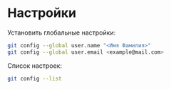 # Настройки

Установить глобальные настройки:

```bash
git config --global user.name "<Имя Фамилия>"
git config --global user.email <example@mail.com>
```

Список настроек:

```bash
git config --list
```
